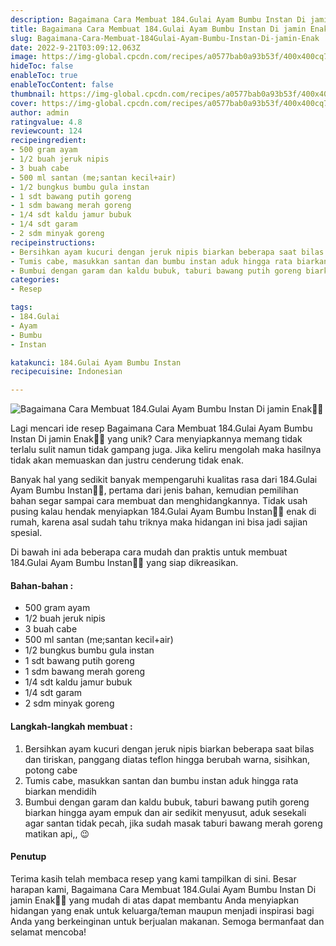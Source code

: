 ```yaml
---
description: Bagaimana Cara Membuat 184.Gulai Ayam Bumbu Instan Di jamin Enak"
title: Bagaimana Cara Membuat 184.Gulai Ayam Bumbu Instan Di jamin Enak
slug: Bagaimana-Cara-Membuat-184Gulai-Ayam-Bumbu-Instan-Di-jamin-Enak
date: 2022-9-21T03:09:12.063Z
image: https://img-global.cpcdn.com/recipes/a0577bab0a93b53f/400x400cq70/photo.jpg
hideToc: false
enableToc: true
enableTocContent: false
thumbnail: https://img-global.cpcdn.com/recipes/a0577bab0a93b53f/400x400cq70/photo.jpg
cover: https://img-global.cpcdn.com/recipes/a0577bab0a93b53f/400x400cq70/photo.jpg
author: admin
ratingvalue: 4.8
reviewcount: 124
recipeingredient:
- 500 gram ayam
- 1/2 buah jeruk nipis
- 3 buah cabe
- 500 ml santan (me;santan kecil+air)
- 1/2 bungkus bumbu gula instan
- 1 sdt bawang putih goreng
- 1 sdm bawang merah goreng
- 1/4 sdt kaldu jamur bubuk
- 1/4 sdt garam
- 2 sdm minyak goreng
recipeinstructions:
- Bersihkan ayam kucuri dengan jeruk nipis biarkan beberapa saat bilas dan tiriskan, panggang diatas teflon hingga berubah warna, sisihkan, potong cabe
- Tumis cabe, masukkan santan dan bumbu instan aduk hingga rata biarkan mendidih
- Bumbui dengan garam dan kaldu bubuk, taburi bawang putih goreng biarkan hingga ayam empuk dan air sedikit menyusut, aduk sesekali agar santan tidak pecah, jika sudah masak taburi bawang merah goreng matikan api,, 😉
categories:
- Resep

tags:
- 184.Gulai
- Ayam
- Bumbu
- Instan

katakunci: 184.Gulai Ayam Bumbu Instan
recipecuisine: Indonesian

---
```


![Bagaimana Cara Membuat 184.Gulai Ayam Bumbu Instan Di jamin Enak👩‍🍳](https://img-global.cpcdn.com/recipes/a0577bab0a93b53f/400x400cq70/photo.jpg)

Lagi mencari ide resep Bagaimana Cara Membuat 184.Gulai Ayam Bumbu Instan Di jamin Enak👩‍🍳 yang unik? Cara menyiapkannya memang tidak terlalu sulit namun tidak gampang juga. Jika keliru mengolah maka hasilnya tidak akan memuaskan dan justru cenderung tidak enak.

Banyak hal yang sedikit banyak mempengaruhi kualitas rasa dari 184.Gulai Ayam Bumbu Instan👩‍🍳, pertama dari jenis bahan, kemudian pemilihan bahan segar sampai cara membuat dan menghidangkannya. Tidak usah pusing kalau hendak menyiapkan 184.Gulai Ayam Bumbu Instan👩‍🍳 enak di rumah, karena asal sudah tahu triknya maka hidangan ini bisa jadi sajian spesial.

Di bawah ini ada beberapa cara mudah dan praktis untuk membuat 184.Gulai Ayam Bumbu Instan👩‍🍳 yang siap dikreasikan.

<!--inarticleads1-->

#### Bahan-bahan :

- 500 gram ayam
- 1/2 buah jeruk nipis
- 3 buah cabe
- 500 ml santan (me;santan kecil+air)
- 1/2 bungkus bumbu gula instan
- 1 sdt bawang putih goreng
- 1 sdm bawang merah goreng
- 1/4 sdt kaldu jamur bubuk
- 1/4 sdt garam
- 2 sdm minyak goreng

<!--inarticleads2-->

#### Langkah-langkah membuat :

1. Bersihkan ayam kucuri dengan jeruk nipis biarkan beberapa saat bilas dan tiriskan, panggang diatas teflon hingga berubah warna, sisihkan, potong cabe
1. Tumis cabe, masukkan santan dan bumbu instan aduk hingga rata biarkan mendidih
1. Bumbui dengan garam dan kaldu bubuk, taburi bawang putih goreng biarkan hingga ayam empuk dan air sedikit menyusut, aduk sesekali agar santan tidak pecah, jika sudah masak taburi bawang merah goreng matikan api,, 😉

#### Penutup

Terima kasih telah membaca resep yang kami tampilkan di sini. Besar harapan kami, Bagaimana Cara Membuat 184.Gulai Ayam Bumbu Instan Di jamin Enak👩‍🍳 yang mudah di atas dapat membantu Anda menyiapkan hidangan yang enak untuk keluarga/teman maupun menjadi inspirasi bagi Anda yang berkeinginan untuk berjualan makanan. Semoga bermanfaat dan selamat mencoba!